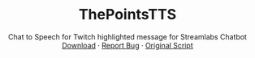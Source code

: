 <!-- PROJECT LOGO -->
<br />
<p align="center">
  <h1 align="center">ThePointsTTS</h1>

  <p align="center">
    Chat to Speech for Twitch highlighted message for Streamlabs Chatbot
    <br />
    <a href="https://github.com/sashatravkina/slcb-script-thepointstts/archive/master.zip">Download</a>
    ·
    <a href="https://github.com/sashatravkina/slcb-script-thepointstts/issues">Report Bug</a>
    ·
    <a href="https://github.com/LuisSanchez-Dev/TheNewTTS">Original Script</a>
  </p>
</p>
